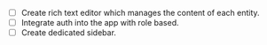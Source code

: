 - [ ] Create rich text editor which manages the content of each entity.
- [ ] Integrate auth into the app with role based.
- [ ] Create dedicated sidebar.
